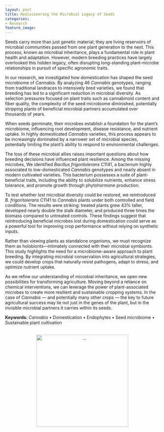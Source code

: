 ```yaml
---
layout: post
title: Rediscovering the Microbial Legacy of Seeds
categories:
- Research
feature_image: 
---
```


Seeds carry more than just genetic material; they are living reservoirs of microbial communities passed from one plant generation to the next. This process, known as microbial inheritance, plays a fundamental role in plant health and adaptation. However, modern breeding practices have largely overlooked this hidden legacy, often disrupting long-standing plant-microbe relationships in pursuit of specific agronomic traits.

In our research, we investigated how domestication has shaped the seed microbiome of *Cannabis*. By analyzing 46 *Cannabis* genotypes, ranging from traditional landraces to intensively bred varieties, we found that breeding has led to a significant reduction in microbial diversity. As selection pressures focused on plant traits such as cannabinoid content and fiber quality, the complexity of the seed microbiome diminished, potentially stripping plants of beneficial microbial partners accumulated over thousands of years.

When seeds germinate, their microbes establish a foundation for the plant’s microbiome, influencing root development, disease resistance, and nutrient uptake. In highly domesticated *Cannabis* varieties, this process appears to be increasingly dominated by a narrower set of microbial species, potentially limiting the plant’s ability to respond to environmental challenges.

The loss of these microbial allies raises important questions about how breeding decisions have influenced plant resilience. Among the missing microbes, We identified *Bacillus frigoritolerans* C1141, a bacterium highly associated to low-domesticated *Cannabis* genotypes and nearly absent in modern cultivated varieties. This bacterium possesses a suite of plant-beneficial traits, including the ability to solubilize nutrients, enhance stress tolerance, and promote growth through phytohormone production.

To test whether lost microbial diversity could be restored, we reintroduced *B. frigoritolerans* C1141 to *Cannabis* plants under both controlled and field conditions. The results were striking: treated plants grew 43% taller, developed nearly double the stalk diameter, and produced three times the biomass compared to untreated controls. These findings suggest that reintroducing beneficial microbes lost during domestication could serve as a powerful tool for improving crop performance without relying on synthetic inputs.

Rather than viewing plants as standalone organisms, we must recognize them as holobionts—intimately connected with their microbial symbionts. This study highlights the need for a microbiome-aware approach to plant breeding. By integrating microbial conservation into agricultural strategies, we could develop crops that naturally resist pathogens, adapt to stress, and optimize nutrient uptake. 

As we refine our understanding of microbial inheritance, we open new possibilities for transforming agriculture. Moving beyond a reliance on chemical interventions, we can leverage the power of plant-associated microbes to create more resilient and sustainable cropping systems. In the case of *Cannabis* — and potentially many other crops — the key to future agricultural success may lie not just in the genes of the plant, but in the invisible microbial partners it carries within its seeds.

**Keywords:** *Cannabis* • Domestication • Endophytes • Seed microbiome • Sustainable plant cultivation

<br>
<center><img src="{{ site.baseurl }}/assets/cannabis-draw-mod1.png" class="img-thumbnail" width="300" height=auto alt="..."></center>

<!-- <video width=300 height="300" controls>
  <source src="assets/wild-again-360p.mp4" type="video/mp4">
  <source src="assets/wild-again-360p.ogg" type="video/ogg">
Your browser does not support the video tag.
</video> -->

<!-- https://vimeo.com/1024466638?share=copy -->